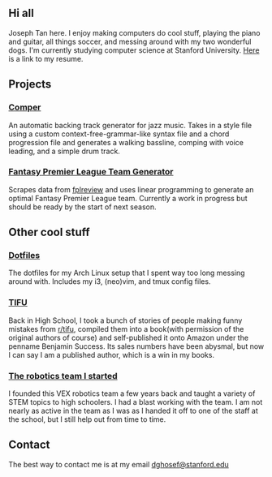 ## Hi all
Joseph Tan here. I enjoy making computers do cool stuff, playing the piano and guitar, all things soccer, and messing around with my two wonderful dogs. I'm currently studying computer science at Stanford University. [Here](resume) is a link to my resume.

## Projects

### [Comper](https://github.com/dghosef/comper)
An automatic backing track generator for jazz music. Takes in a style file using a custom context-free-grammar-like syntax file and a chord progression file and generates a walking bassline, comping with voice leading, and a simple drum track.

### [Fantasy Premier League Team Generator](https://github.com/dghosef/FPL-team-generator)
Scrapes data from [fplreview](https://fplreview.com/) and uses linear programming to generate an optimal Fantasy Premier League team. Currently a work in progress but should be ready by the start of next season.

## Other cool stuff

### [Dotfiles](https://github.com/dghosef/dotfiles)
The dotfiles for my Arch Linux setup that I spent way too long messing around with. Includes my i3, (neo)vim, and tmux config files.

### [TIFU](https://www.amazon.com/TIFU-Mortifying-confessions-internet-community-ebook/dp/B081Z794ZD/ref=sr_1_1?dchild=1&keywords=tifu&qid=1608609736&s=books&sr=1-1)
Back in High School, I took a bunch of stories of people making funny mistakes from [r/tifu](https://reddit.com/r/tifu), compiled them into a book(with permission of the original authors of course) and self-published it onto Amazon under the penname Benjamin Success. Its sales numbers have been abysmal, but now I can say I am a published author, which is a win in my books.

### [The robotics team I started](https://heritage-schools.org/academics/robotics/)
I founded this VEX robotics team a few years back and taught a variety of STEM topics to high schoolers. I had a blast working with the team. I am not nearly as active in the team as I was as I handed it off to one of the staff at the school, but I still help out from time to time.

## Contact
The best way to contact me is at my email [dghosef@stanford.edu](mailto:dghosef@stanford.edu)
